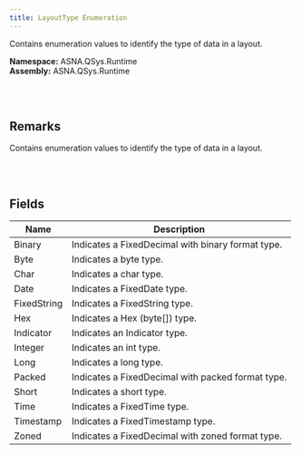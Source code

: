 ```yaml
---
title: LayoutType Enumeration
---
```


Contains enumeration values to identify the type of data in a layout.

**Namespace:** ASNA.QSys.Runtime <br/>
**Assembly:** ASNA.QSys.Runtime

<br>
<br>

## Remarks

Contains enumeration values to identify the type of data in a layout.

[//]: # ($$TODO: Complete the Remarks section.)

<br>
<br>

## Fields

| Name | Description
| --- | --- 
| Binary | Indicates a FixedDecimal with binary format type.
| Byte | Indicates a byte type.
| Char | Indicates a char type.
| Date | Indicates a FixedDate type.
| FixedString | Indicates a FixedString type.
| Hex | Indicates a Hex (byte[]) type.
| Indicator | Indicates an Indicator type.
| Integer | Indicates an int type.
| Long | Indicates a long type.
| Packed | Indicates a FixedDecimal with packed format type.
| Short | Indicates a short type.
| Time | Indicates a FixedTime type.
| Timestamp | Indicates a FixedTimestamp type.
| Zoned | Indicates a FixedDecimal with zoned format type.

<br>
<br>

